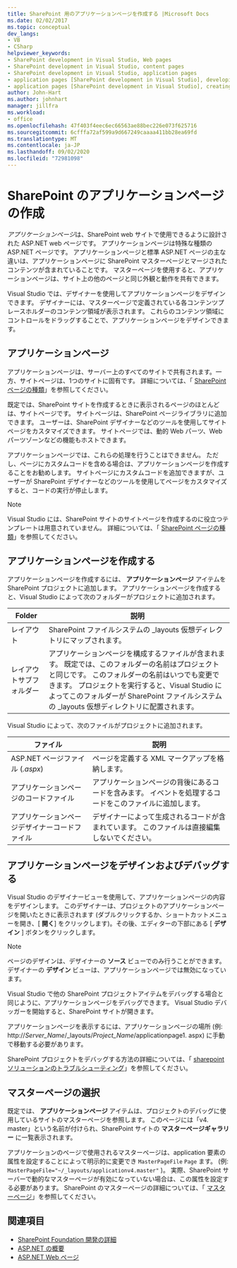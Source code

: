 ```yaml
---
title: SharePoint 用のアプリケーションページを作成する |Microsoft Docs
ms.date: 02/02/2017
ms.topic: conceptual
dev_langs:
- VB
- CSharp
helpviewer_keywords:
- SharePoint development in Visual Studio, Web pages
- SharePoint development in Visual Studio, content pages
- SharePoint development in Visual Studio, application pages
- application pages [SharePoint development in Visual Studio], developing
- application pages [SharePoint development in Visual Studio], creating
author: John-Hart
ms.author: johnhart
manager: jillfra
ms.workload:
- office
ms.openlocfilehash: 47f403f4eec6ec66563ae88bec226e073f625716
ms.sourcegitcommit: 6cfffa72af599a9d667249caaaa411bb28ea69fd
ms.translationtype: MT
ms.contentlocale: ja-JP
ms.lasthandoff: 09/02/2020
ms.locfileid: "72981098"
---
```

# <a name="create-application-pages-for-sharepoint"></a>SharePoint のアプリケーションページの作成
  *アプリケーションページ*は、SharePoint web サイトで使用できるように設計された ASP.NET web ページです。 アプリケーションページは特殊な種類の ASP.NET ページです。 アプリケーションページと標準 ASP.NET ページの主な違いは、アプリケーションページに SharePoint マスターページとマージされたコンテンツが含まれていることです。 マスターページを使用すると、アプリケーションページは、サイト上の他のページと同じ外観と動作を共有できます。

 Visual Studio では、デザイナーを使用してアプリケーションページをデザインできます。 デザイナーには、マスターページで定義されている各コンテンツプレースホルダーのコンテンツ領域が表示されます。 これらのコンテンツ領域にコントロールをドラッグすることで、アプリケーションページをデザインできます。

## <a name="application-pages"></a>アプリケーションページ
 アプリケーションページは、サーバー上のすべてのサイトで共有されます。一方、サイトページは、1つのサイトに固有です。 詳細については、「 [SharePoint ページの種類](/previous-versions/office/developer/sharepoint-2010/aa979592(v=office.14))」を参照してください。

 既定では、SharePoint サイトを作成するときに表示されるページのほとんどは、サイトページです。 サイトページは、SharePoint ページライブラリに追加できます。 ユーザーは、SharePoint デザイナーなどのツールを使用してサイトページをカスタマイズできます。 サイトページでは、動的 Web パーツ、Web パーツゾーンなどの機能もホストできます。

 アプリケーションページでは、これらの処理を行うことはできません。 ただし、ページにカスタムコードを含める場合は、アプリケーションページを作成することをお勧めします。 サイトページにカスタムコードを追加できますが、ユーザーが SharePoint デザイナーなどのツールを使用してページをカスタマイズすると、コードの実行が停止します。

> [!NOTE]
> Visual Studio には、SharePoint サイトのサイトページを作成するのに役立つテンプレートは用意されていません。 詳細については、「 [SharePoint ページの種類](/previous-versions/office/developer/sharepoint-2010/aa979592(v=office.14))」を参照してください。

## <a name="create-an-application-page"></a>アプリケーションページを作成する
 アプリケーションページを作成するには、 **アプリケーションページ** アイテムを SharePoint プロジェクトに追加します。 アプリケーションページを作成すると、Visual Studio によって次のフォルダーがプロジェクトに追加されます。

|Folder|説明|
|------------|-----------------|
|レイアウト|SharePoint ファイルシステムの _layouts 仮想ディレクトリにマップされます。|
|レイアウトサブフォルダー|アプリケーションページを構成するファイルが含まれます。 既定では、このフォルダーの名前はプロジェクトと同じです。 このフォルダーの名前はいつでも変更できます。 プロジェクトを実行すると、Visual Studio によってこのフォルダーが SharePoint ファイルシステムの _layouts 仮想ディレクトリに配置されます。|

 Visual Studio によって、次のファイルがプロジェクトに追加されます。

|ファイル|説明|
|----------|-----------------|
|ASP.NET ページファイル (*.aspx*)|ページを定義する XML マークアップを格納します。|
|アプリケーションページのコードファイル|アプリケーションページの背後にあるコードを含みます。 イベントを処理するコードをこのファイルに追加します。|
|アプリケーションページデザイナーコードファイル|デザイナーによって生成されるコードが含まれています。 このファイルは直接編集しないでください。|

## <a name="design-and-debug-an-application-page"></a>アプリケーションページをデザインおよびデバッグする
 Visual Studio のデザイナービューを使用して、アプリケーションページの内容をデザインします。 このデザイナーは、プロジェクトのアプリケーションページを開いたときに表示されます (ダブルクリックするか、ショートカットメニューを開き、[ **開く**] をクリックします)。その後、エディターの下部にある [ **デザイン** ] ボタンをクリックします。

> [!NOTE]
> ページのデザインは、デザイナーの **ソース** ビューでのみ行うことができます。 デザイナーの **デザイン** ビューは、アプリケーションページでは無効になっています。

 Visual Studio で他の SharePoint プロジェクトアイテムをデバッグする場合と同じように、アプリケーションページをデバッグできます。 Visual Studio デバッガーを開始すると、SharePoint サイトが開きます。

 アプリケーションページを表示するには、アプリケーションページの場所 (例: http://<em>Server_Name</em>/_layouts/*Project_Name*/applicationpage1. aspx) に手動で移動する必要があります。

 SharePoint プロジェクトをデバッグする方法の詳細については、「 [sharepoint ソリューションのトラブルシューティング](../sharepoint/troubleshooting-sharepoint-solutions.md)」を参照してください。

## <a name="choose-a-master-page"></a>マスターページの選択
 既定では、 **アプリケーションページ** アイテムは、プロジェクトのデバッグに使用しているサイトのマスターページを参照します。 このページには「v4. master」という名前が付けられ、SharePoint サイトの **マスターページギャラリー** に一覧表示されます。

 アプリケーションのページで使用されるマスターページは、application 要素の属性を設定することによって明示的に変更でき `MasterPageFile` `Page` ます。 (例: `MasterPageFile="~/_layouts/applicationv4.master"` )。 実際、SharePoint サーバーで動的なマスターページが有効になっていない場合は、この属性を設定する必要があります。 SharePoint のマスターページの詳細については、「 [マスターページ](/previous-versions/office/developer/sharepoint-2010/ms443795(v=office.14))」を参照してください。

## <a name="see-also"></a>関連項目
- [SharePoint Foundation 開発の詳細](/previous-versions/office/developer/sharepoint-2010/ee539092(v=office.14))
- [ASP.NET の概要](/aspnet/overview)
- [ASP.NET Web ページ](/aspnet/web-pages/index)

